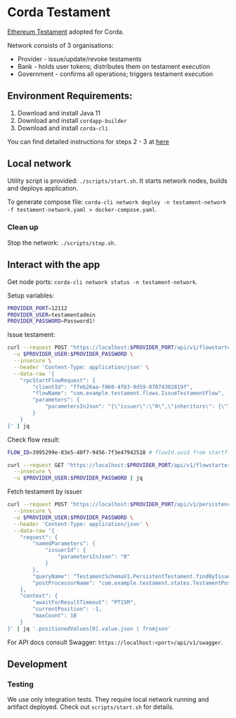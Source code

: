 # Corda Testament

[Ethereum Testament](../ethereum) adopted for Corda.

[//]: # (TODO: include diagram)

Network consists of 3 organisations:

* Provider - issue/update/revoke testaments
* Bank - holds user tokens; distributes them on testament execution
* Government - confirms all operations; triggers testament execution

## Environment Requirements:

1. Download and install Java 11
2. Download and install `cordapp-builder`
3. Download and install `corda-cli`

You can find detailed instructions for steps 2 - 3
at [here](https://docs.r3.com/en/platform/corda/5.0-dev-preview-1/getting-started/overview.html)

## Local network

Utility script is provided: `./scripts/start.sh`. It starts network nodes, builds and deploys application.

To generate compose
file: `corda-cli network deploy -n testament-network -f testament-network.yaml > docker-compose.yaml`.

### Clean up

Stop the network: `./scripts/stop.sh`.

## Interact with the app

Get node ports: `corda-cli network status -n testament-network`.

Setup variables:

```bash
PROVIDER_PORT=12112
PROVIDER_USER=testamentadmin
PROVIDER_PASSWORD=Password1!
```

Issue testament:

```bash
curl --request POST "https://localhost:$PROVIDER_PORT/api/v1/flowstarter/startflow" \
  -u $PROVIDER_USER:$PROVIDER_PASSWORD \
  --insecure \
  --header 'Content-Type: application/json' \
  --data-raw '{
    "rpcStartFlowRequest": {
        "clientId": "ffeb26aa-f060-4f83-9d59-07074302819f",
        "flowName": "com.example.testament.flows.IssueTestamentFlow",
        "parameters": {
            "parametersInJson": "{\"issuer\":\"0\",\"inheritors\": {\"1\":6000,\"2\":4000}}"
        }
    }
}' | jq
```

Check flow result:

```bash
FLOW_ID=3995299e-83e5-40f7-9456-7f3e47942518 # flowId.uuid from startflow response

curl --request GET "https://localhost:$PROVIDER_PORT/api/v1/flowstarter/flowoutcome/$FLOW_ID" \
  --insecure \
  -u $PROVIDER_USER:$PROVIDER_PASSWORD | jq
```

Fetch testament by issuer

```bash
curl --request POST "https://localhost:$PROVIDER_PORT/api/v1/persistence/query" \
  --insecure \
  -u $PROVIDER_USER:$PROVIDER_PASSWORD \
  --header 'Content-Type: application/json' \
  --data-raw '{
    "request": {
        "namedParameters": {
            "issuerId": {
                "parametersInJson": "0"
            }
        },
        "queryName": "TestamentSchemaV1.PersistentTestament.findByIssuerId",
        "postProcessorName": "com.example.testament.states.TestamentPostProcessor"
    },
    "context": {
        "awaitForResultTimeout": "PT15M",
        "currentPosition": -1,
        "maxCount": 10
    }
}' | jq '.positionedValues[0].value.json | fromjson'
```

[//]: # (TODO: add store gold example)

For API docs consult Swagger: `https://localhost:<port>/api/v1/swagger`.

## Development

[//]: # (TODO: include smart contract structure)

### Testing

We use only integration tests. They require local network running and artifact deployed.
Check out `scripts/start.sh` for details.
